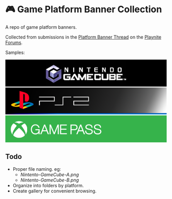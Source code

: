 # 🎮 Game Platform Banner Collection



A repo of game platform banners. 

Collected from submissions in the [Platform Banner Thread](https://playnite.link/forum/thread-314.html) on the [Playnite Forums](https://playnite.link/forum).


Samples:

![Nintento GameCube](Banners/Banner%20(206).png)
![Sony Playstation 2](Banners/Banner%20(233).png)
![Xbox GamePass](Banners/Banner%20(424).png)

## Todo
- Proper file naming. eg:
  - *Nintento-GameCube-A.png*
  - *Nintento-GameCube-B.png*
- Organize into folders by platform.
- Create gallery for convenient browsing.